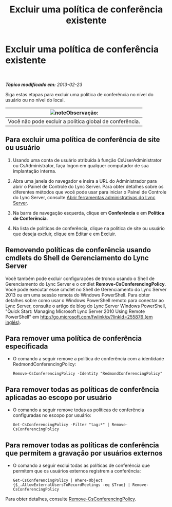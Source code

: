 ﻿---
title: Excluir uma política de conferência existente
TOCTitle: Excluir uma política de conferência existente
ms:assetid: 709ed771-790f-4bf1-a4de-b37ca5168688
ms:mtpsurl: https://technet.microsoft.com/pt-br/library/JJ688089(v=OCS.15)
ms:contentKeyID: 49886259
ms.date: 05/19/2016
mtps_version: v=OCS.15
ms.translationtype: HT
---

# Excluir uma política de conferência existente

 

_**Tópico modificado em:** 2013-02-23_

Siga estas etapas para excluir uma política de conferência no nível do usuário ou no nível do local.

<table>
<thead>
<tr class="header">
<th><img src="images/Gg425756.note(OCS.15).gif" title="note" alt="note" />Observação:</th>
</tr>
</thead>
<tbody>
<tr class="odd">
<td>Você não pode excluir a política global de conferência.</td>
</tr>
</tbody>
</table>


## Para excluir uma política de conferência de site ou usuário

1.  Usando uma conta de usuário atribuída à função CsUserAdministrator ou CsAdministrator, faça logon em qualquer computador de sua implantação interna.

2.  Abra uma janela do navegador e insira a URL do Administrador para abrir o Painel de Controle do Lync Server. Para obter detalhes sobre os diferentes métodos que você pode usar para iniciar o Painel de Controle do Lync Server, consulte [Abrir ferramentas administrativas do Lync Server](lync-server-2013-open-lync-server-administrative-tools.md).

3.  Na barra de navegação esquerda, clique em **Conferência** e em **Política de Conferência**.

4.  Na lista de políticas de conferência, clique na política de site ou usuário que deseja excluir, clique em Editar e em Excluir.

## Removendo políticas de conferência usando cmdlets do Shell de Gerenciamento do Lync Server

Você também pode excluir configurações de tronco usando o Shell de Gerenciamento do Lync Server e o cmdlet **Remove-CsConferencingPolicy**. Você pode executar esse cmdlet no Shell de Gerenciamento do Lync Server 2013 ou em uma sessão remota do Windows PowerShell. Para obter detalhes sobre como usar o Windows PowerShell remoto para conectar ao Lync Server, consulte o artigo de blog do Lync Server Windows PowerShell, "Quick Start: Managing Microsoft Lync Server 2010 Using Remote PowerShell" em [http://go.microsoft.com/fwlink/p/?linkId=255876 (em inglês)](http://go.microsoft.com/fwlink/p/?linkid=255876).

## Para remover uma política de conferência especificada

  - O comando a seguir remove a política de conferência com a identidade RedmondConferencingPolicy:
    
        Remove-CsConferencingPolicy -Identity "RedmondConferencingPolicy"

## Para remover todas as políticas de conferência aplicadas ao escopo por usuário

  - O comando a seguir remove todas as políticas de conferência configuradas no escopo por usuário:
    
        Get-CsConferencingPolicy -Filter "tag:*" | Remove-CsConferencingPolicy

## Para remover todas as políticas de conferência que permitem a gravação por usuários externos

  - O comando a seguir exclui todas as políticas de conferência que permitem que os usuários externos registrem a conferência:
    
        Get-CsConferencingPolicy | Where-Object {$_.AllowExternalUsersToRecordMeetings -eq $True} | Remove-CsConferencingPolicy

Para obter detalhes, consulte [Remove-CsConferencingPolicy](https://docs.microsoft.com/en-us/powershell/module/skype/Remove-CsConferencingPolicy).

